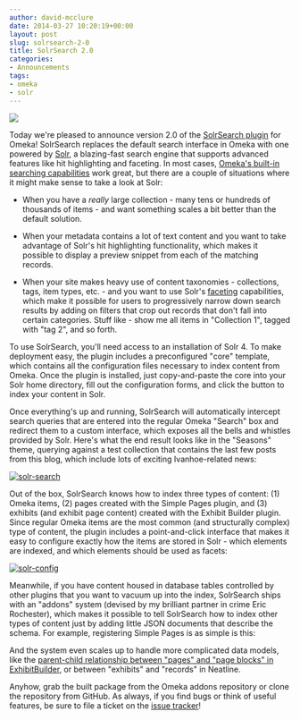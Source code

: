 ```yaml
---
author: david-mcclure
date: 2014-03-27 10:20:19+00:00
layout: post
slug: solrsearch-2-0
title: SolrSearch 2.0
categories:
- Announcements
tags:
- omeka
- solr
---
```


![](https://camo.githubusercontent.com/c0f1aee75ff273b3a715ad185d1aa4e7e1958008/68747470733a2f2f6c7563656e652e6170616368652e6f72672f696d616765732f736f6c722e706e67)

Today we're pleased to announce version 2.0 of the [SolrSearch plugin](http://omeka.org/add-ons/plugins/solrsearch/) for Omeka! SolrSearch replaces the default search interface in Omeka with one powered by [Solr](https://lucene.apache.org/solr/), a blazing-fast search engine that supports advanced features like hit highlighting and faceting. In most cases, [Omeka's built-in searching capabilities](http://omeka.org/codex/Managing_Search_Settings_2.0) work great, but there are a couple of situations where it might make sense to take a look at Solr:






  * When you have a _really_ large collection - many tens or hundreds of thousands of items - and want something scales a bit better than the default solution.




  * When your metadata contains a lot of text content and you want to take advantage of Solr's hit highlighting functionality, which makes it possible to display a preview snippet from each of the matching records.




  * When your site makes heavy use of content taxonomies - collections, tags, item types, etc. - and you want to use Solr's [faceting](http://en.wikipedia.org/wiki/Faceted_search) capabilities, which make it possible for users to progressively narrow down search results by adding on filters that crop out records that don't fall into certain categories. Stuff like - show me all items in "Collection 1", tagged with "tag 2", and so forth.





To use SolrSearch, you'll need access to an installation of Solr 4. To make deployment easy, the plugin includes a preconfigured "core" template, which contains all the configuration files necessary to index content from Omeka. Once the plugin is installed, just copy-and-paste the core into your Solr home directory, fill out the configuration forms, and click the button to index your content in Solr.

Once everything's up and running, SolrSearch will automatically intercept search queries that are entered into the regular Omeka "Search" box and redirect them to a custom interface, which exposes all the bells and whistles provided by Solr. Here's what the end result looks like in the "Seasons" theme, querying against a test collection that contains the last few posts from this blog, which include lots of exciting Ivanhoe-related news:

[![solr-search](http://www.scholarslab.org/wp-content/uploads/2014/03/solr-search2-749x1024.jpg)](http://www.scholarslab.org/wp-content/uploads/2014/03/solr-search2.jpg)

Out of the box, SolrSearch knows how to index three types of content: (1) Omeka items, (2) pages created with the Simple Pages plugin, and (3) exhibits (and exhibit page content) created with the Exhibit Builder plugin. Since regular Omeka items are the most common (and structurally complex) type of content, the plugin includes a point-and-click interface that makes it easy to configure exactly how the items are stored in Solr - which elements are indexed, and which elements should be used as facets:

[![solr-config](http://www.scholarslab.org/wp-content/uploads/2014/03/solr-config-857x1024.jpg)](http://www.scholarslab.org/wp-content/uploads/2014/03/solr-config.jpg)

Meanwhile, if you have content housed in database tables controlled by other plugins that you want to vacuum up into the index, SolrSearch ships with an "addons" system (devised by my brilliant partner in crime Eric Rochester), which makes it possible to tell SolrSearch how to index other types of content just by adding little JSON documents that describe the schema. For example, registering Simple Pages is as simple is this:



And the system even scales up to handle more complicated data models, like the [parent-child relationship between "pages" and "page blocks" in ExhibitBuilder](https://github.com/scholarslab/SolrSearch/blob/master/addons/exhibits.json), or between "exhibits" and "records" in Neatline.

Anyhow, grab the built package from the Omeka addons repository or clone the repository from GitHub. As always, if you find bugs or think of useful features, be sure to file a ticket on the [issue tracker](https://github.com/scholarslab/SolrSearch/issues?state=open)!
